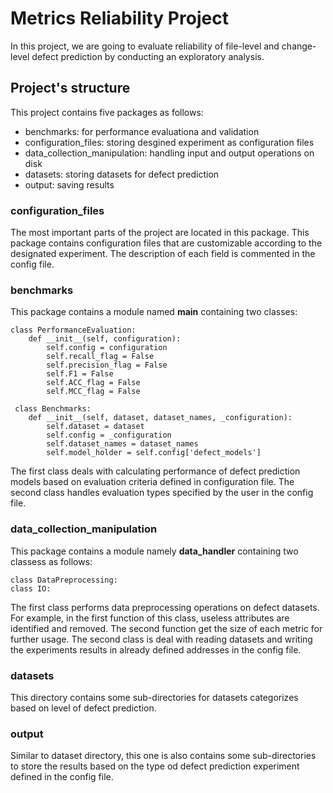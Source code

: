 # Metrics Reliability Project

In this project, we are going to evaluate reliability of file-level and change-level defect prediction by conducting an exploratory analysis. 

## Project's structure

This project contains five packages as follows:
- benchmarks: for performance evaluationa and validation
- configuration_files: storing desgined experiment as configuration files 
- data_collection_manipulation: handling input and output operations on disk
- datasets: storing datasets for defect prediction
- output: saving results

### configuration_files
The most important parts of the project are located in this package. This package contains configuration files that are customizable according to the designated experiment. The description of each field is commented in the config file.

### benchmarks
This package contains a module named **__main__** containing two classes:
```
class PerformanceEvaluation:
    def __init__(self, configuration):
        self.config = configuration
        self.recall_flag = False
        self.precision_flag = False
        self.F1 = False
        self.ACC_flag = False
        self.MCC_flag = False
        
 class Benchmarks:
    def __init__(self, dataset, dataset_names, _configuration):
        self.dataset = dataset
        self.config = _configuration
        self.dataset_names = dataset_names
        self.model_holder = self.config['defect_models']
```
The first class deals with calculating performance of defect prediction models based on evaluation criteria defined in configuration file. The second class handles evaluation types specified by the user in the config file.

### data_collection_manipulation
This package contains a module namely **data_handler** containing two classess as follows:
```
class DataPreprocessing:
class IO:
```
The first class performs data preprocessing operations on defect datasets. For example, in the first function of this class, useless attributes are identified and removed. The second function get the size of each metric for further usage. The second class is deal with reading datasets and writing the experiments results in already defined addresses in the config file.

### datasets
This directory contains some sub-directories for datasets categorizes based on level of defect prediction. 
### output
Similar to dataset directory, this one is also contains some sub-directories to store the results based on the type od defect prediction experiment defined in the config file.
